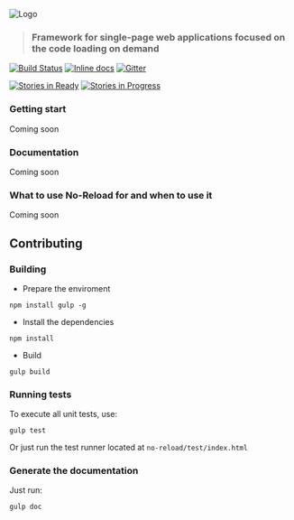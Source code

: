 ![Logo](http://i.imgur.com/JMlHJlE.png)

> ### Framework for single-page web applications focused on the code loading on demand

[![Build Status](https://travis-ci.org/Host32/no-reload.svg?branch=master)](https://travis-ci.org/Host32/no-reload)
[![Inline docs](http://inch-ci.org/github/Host32/no-reload.svg?branch=master)](http://inch-ci.org/github/Host32/no-reload)
[![Gitter](https://badges.gitter.im/Host32/no-reload.svg)](https://gitter.im/Host32/no-reload?utm_source=badge&utm_medium=badge&utm_campaign=pr-badge)

[![Stories in Ready](https://badge.waffle.io/Host32/no-reload.png?label=ready&title=Ready)](https://waffle.io/Host32/no-reload)
[![Stories in Progress](https://badge.waffle.io/Host32/no-reload.png?label=in%20progress&title=Progress)](https://waffle.io/Host32/no-reload)


### Getting start

Coming soon

### Documentation

Coming soon

### What to use No-Reload for and when to use it

Coming soon

## Contributing

### Building

* Prepare the enviroment

```
npm install gulp -g
```

* Install the dependencies

```
npm install
```

* Build

```
gulp build
```

### Running tests

To execute all unit tests, use:

```
gulp test
```

Or just run the test runner located at `no-reload/test/index.html`

### Generate the documentation

Just run:

```
gulp doc
```
